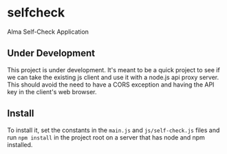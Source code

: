 # selfcheck

Alma Self-Check Application

## Under Development

This project is under development. It's meant to be a quick project to see if we can take the existing js client and use it with a node.js api proxy server. This should avoid the need to have a CORS exception and having the API key in the client's web browser.

## Install

To install it, set the constants in the `main.js` and `js/self-check.js` files and run `npm install` in the project root on a server that has node and npm installed.
